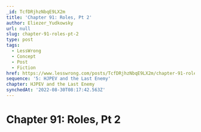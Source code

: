 ```yaml
---
_id: TcfDRjhzNbqE9LX2m
title: 'Chapter 91: Roles, Pt 2'
author: Eliezer_Yudkowsky
url: null
slug: chapter-91-roles-pt-2
type: post
tags:
  - LessWrong
  - Concept
  - Post
  - Fiction
href: https://www.lesswrong.com/posts/TcfDRjhzNbqE9LX2m/chapter-91-roles-pt-2
sequence: '5: HJPEV and the Last Enemy'
chapter: HJPEV and the Last Enemy
synchedAt: '2022-08-30T08:17:42.563Z'
---
```

# Chapter 91: Roles, Pt 2

